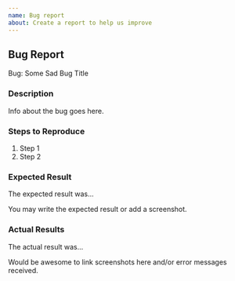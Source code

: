 ```yaml
---
name: Bug report
about: Create a report to help us improve
---
```


<!-- Please search existing issues to avoid creating duplicates. -->

## Bug Report

Bug: Some Sad Bug Title

### Description

Info about the bug goes here.

### Steps to Reproduce

1. Step 1
2. Step 2

### Expected Result

The expected result was...

You may write the expected result or add a screenshot.

### Actual Results

The actual result was...

Would be awesome to link screenshots here and/or error messages received.